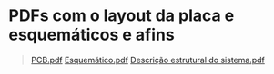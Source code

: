 # PDFs com o layout da placa e esquemáticos e afins

>[PCB.pdf](https://github.com/f741963/ea075-2023.2/files/13540310/PCB.pdf)
[Esquemático.pdf](https://github.com/f741963/ea075-2023.2/files/13540309/Esquematico.pdf)
[Descrição estrutural do sistema.pdf](https://github.com/f741963/ea075-2023.2/files/13540308/Descricao.estrutural.do.sistema.pdf)

